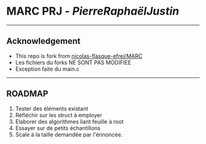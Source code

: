 # MARC PRJ - *PierreRaphaëlJustin*

---

## Acknowledgement

* This repo is fork from [nicolas-flasque-efrei/MARC](https://github.com/nicolas-flasque-efrei/MARC)
* Les fichiers du forks NE SONT PAS MODIFIEE
* Exception faite du main.c

---

## ROADMAP

1. Tester des éléments existant
2. Réfléchir sur les struct à employer
3. Elaborer des algorithmes liant feuille à root
4. Essayer sur de petits échantillons
5. Scale à la taille demandée par l'énnoncée.